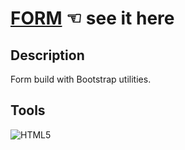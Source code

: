 # [FORM](https://guavalines.github.io/Form/) ☜ see it here

## Description
Form build with Bootstrap utilities.

## Tools
![HTML5](https://img.shields.io/badge/HTML5-E34F26?style=for-the-badge&logo=html5&logoColor=white)


